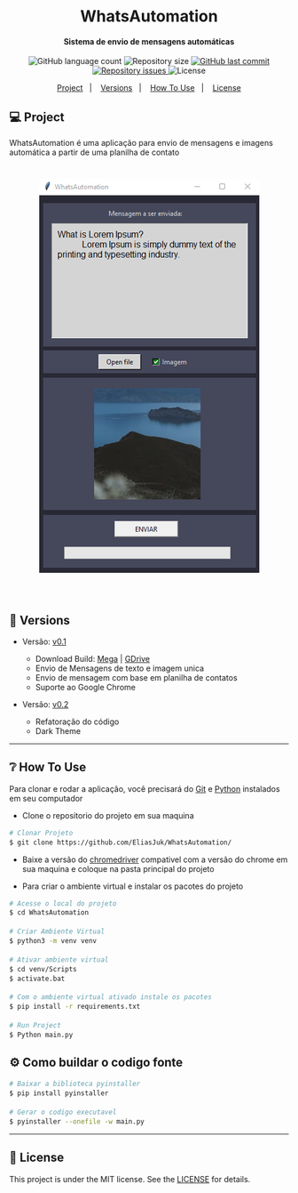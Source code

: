 <h1  align="center"> WhatsAutomation </h1>
<h4 align="center">Sistema de envio de mensagens automáticas</h4>

<p align="center">
  <img alt="GitHub language count" src="https://img.shields.io/github/languages/count/EliasJuk/WhatsAutomation">	
  <img alt="Repository size" src="https://img.shields.io/github/repo-size/EliasJuk/WhatsAutomation">
	
  <a href="https://github.com/EliasJuk/WhatsAutomation/commits/master">
    <img alt="GitHub last commit" src="https://img.shields.io/github/last-commit/EliasJuk/WhatsAutomation">
  </a>
  
  <a href="https://github.com/EliasJuk/WhatsAutomation/issues">
    <img alt="Repository issues" src="https://img.shields.io/github/issues/EliasJuk/WhatsAutomation">
  </a>
  
  <img alt="License" src="https://img.shields.io/badge/license-MIT-brightgreen"> 
<p>

<p align="center">
  <a href="#-project">Project</a>&nbsp;&nbsp;&nbsp;|&nbsp;&nbsp;&nbsp;
  <a href="#-Versions">Versions</a>&nbsp;&nbsp;&nbsp;|&nbsp;&nbsp;&nbsp;
  <a href="#-How-To-Use">How To Use</a>&nbsp;&nbsp;&nbsp;|&nbsp;&nbsp;&nbsp;
  <a href="#memo-license">License</a>
</p>

## 💻 Project

WhatsAutomation é uma aplicação para envio de mensagens e imagens automática a partir de uma planilha de contato

<h1 align="center">
    <img alt="interface" title="#interface" src="readme/screenshot.png"/>
</h1>

<p>&nbsp;</p>

## 📁 Versions
  - Versão: [v0.1](https://github.com/EliasJuk/WhatsAutomation/tree/main/versions/v0.1)
    - Download Build: [Mega](https://mega.nz/file/Oe5GxbRC#myeb1Nn9QWQWqRG1Mv_9sYLRtXp0Ma_CEEaHHa9OHq8) | [GDrive](https://mega.nz/file/Oe5GxbRC#myeb1Nn9QWQWqRG1Mv_9sYLRtXp0Ma_CEEaHHa9OHq8)
    - Envio de Mensagens de texto e imagem unica
    - Envio de mensagem com base em planilha de contatos
    - Suporte ao Google Chrome

  - Versão: [v0.2](https://github.com/EliasJuk/WhatsAutomation/tree/main/versions/v0.2)
    - Refatoração do código
    - Dark Theme
---

## ❔ How To Use

Para clonar e rodar a aplicação, você precisará do [Git](https://git-scm.com/) e [Python](https://www.python.org/) instalados em seu computador
- Clone o repositorio do projeto em sua maquina

```bash
# Clonar Projeto
$ git clone https://github.com/EliasJuk/WhatsAutomation/
```

- Baixe a versão do [chromedriver](https://chromedriver.chromium.org/downloads) compativel com a versão do chrome em sua maquina e coloque na pasta principal do projeto

- Para criar o ambiente virtual e instalar os pacotes do projeto
```bash
# Acesse o local do projeto
$ cd WhatsAutomation

# Criar Ambiente Virtual
$ python3 -m venv venv

# Ativar ambiente virtual
$ cd venv/Scripts
$ activate.bat

# Com o ambiente virtual ativado instale os pacotes
$ pip install -r requirements.txt

# Run Project
$ Python main.py
```
## :gear: Como buildar o codigo fonte

```bash
# Baixar a biblioteca pyinstaller
$ pip install pyinstaller

# Gerar o codigo executavel
$ pyinstaller --onefile -w main.py
```

---
## :memo: License

This project is under the MIT license. See the [LICENSE](LICENSE.md) for details.